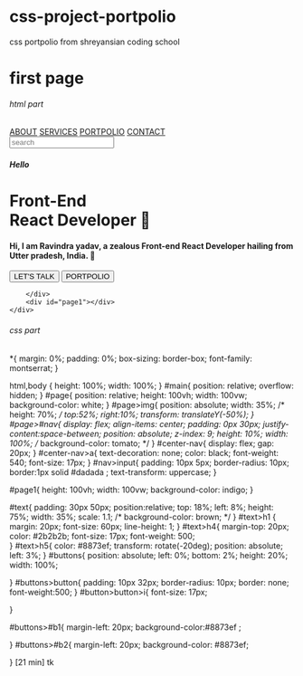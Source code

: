 # css-project-portpolio
css portpolio from shreyansian coding school
<h1>first page</h1>
 <h6>html part</h6>

 <!DOCTYPE html>
<html lang="en">
<head>
    <meta charset="UTF-8">
    <meta name="viewport" content="width=device-width, initial-scale=1.0">
    <title>Portpolio</title>
       <link rel="stylesheet" href="style.css">  
      <link href="https://cdn.jsdelivr.net/npm/remixicon@3.5.0/fonts/remixicon.css" rel="stylesheet"> 
</head>
<body>
    <div id="main">
         <div id="page">
            <div id="nav">
                <div id="center-nav">
                    <a href="#">ABOUT</a>
                    <a href="#">SERVICES</a>
                    <a href="#">PORTPOLIO</a>
                    <a href="#">CONTACT</a>
                </div>
               <input type="text" placeholder="search">
            </div>
            <img src="./pic.jpg" alt="">
            <div id="text">
                 <h5>Hello</h5>
                <h1>Front-End <br>React Developer 👋<br></h1>
                <h4>Hi, I am Ravindra yadav, a zealous Front-end React Developer hailing from Utter pradesh, India. 📍</h4>
                <div id="buttons">
                    <button id="b1">LET'S TALK  <i class="ri-telegram-line"></i></button>
                    <button id="b2">PORTPOLIO   <i class="ri-arrow-right-up-fill"></i></button>
                </div>
            </div>
        
        </div>
        <div id="page1"></div>
    </div>
</body>
</html>


<h6>css part</h6>

*{
    margin: 0%;
    padding: 0%;
    box-sizing: border-box;
    font-family: montserrat;
}

html,body {
    height: 100%;
    width: 100%;
}
#main{
    position: relative;
    overflow: hidden;
}
#page{
    position: relative;
    height: 100vh;
    width: 100vw;
    background-color: white;
}
#page>img{
    position: absolute;
    width: 35%;
    /* height: 70%; */
    top:52%;
    right:10%; 
    transform: translateY(-50%);
}
#page>#nav{
    display: flex;
    align-items: center;
    padding: 0px 30px;
    justify-content:space-between;
    position: absolute;
    z-index: 9;
    height: 10%;
    width: 100%;
    /* background-color: tomato; */
}
#center-nav{
    display: flex;
    gap: 20px;
}
#center-nav>a{
    text-decoration: none;
    color: black;
    font-weight: 540;
    font-size: 17px;
}
#nav>input{
    padding: 10px 5px;
    border-radius: 10px;
     border:1px solid #dadada ;
    text-transform: uppercase;
}

#page1{
    height: 100vh;
    width: 100vw;
    background-color: indigo;
}

#text{
    padding: 30px 50px;
    position:relative;
    top: 18%;
    left: 8%;
    height: 75%;
    width: 35%;
    scale: 1.1;
    /* background-color: brown; */
}
#text>h1 {
      margin: 20px;
      font-size: 60px;
      line-height: 1;
}
#text>h4{
    margin-top: 20px;
    color: #2b2b2b;
   font-size: 17px;
   font-weight: 500;     
}
#text>h5{
    color: #8873ef;
    transform: rotate(-20deg);
    position: absolute;
    left: 3%;
}
#buttons{
    position: absolute;
     left: 0%; 
   bottom: 2%;
    height: 20%;
    width: 100%;
  
}
#buttons>button{
   padding: 10px 32px;
   border-radius: 10px;
   border: none;
   font-weight:500; 
}
#button>button>i{
    font-size: 17px;

}

#buttons>#b1{
    margin-left: 20px;
    background-color:#8873ef ;
   
}
#buttons>#b2{
    margin-left: 20px;
    background-color: #8873ef;
   
}
[21 min] tk
<br> <br> <br>

